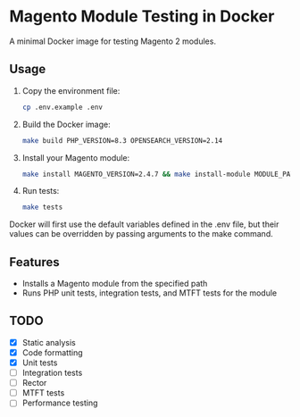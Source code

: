 # Magento Module Testing in Docker

A minimal Docker image for testing Magento 2 modules.

## Usage

1. Copy the environment file:
    ```bash
    cp .env.example .env
    ```
2. Build the Docker image:
    ```bash
    make build PHP_VERSION=8.3 OPENSEARCH_VERSION=2.14
    ```
3. Install your Magento module:
    ```bash
    make install MAGENTO_VERSION=2.4.7 && make install-module MODULE_PATH=/path/to/Vendor/Module
    ```
4. Run tests:
    ```bash
    make tests
    ```

Docker will first use the default variables defined in the .env file, but their values can be overridden by passing arguments to the make command.

## Features

- Installs a Magento module from the specified path
- Runs PHP unit tests, integration tests, and MTFT tests for the module

## TODO
- [X] Static analysis
- [X] Code formatting
- [x] Unit tests
- [ ] Integration tests
- [ ] Rector
- [ ] MTFT tests
- [ ] Performance testing